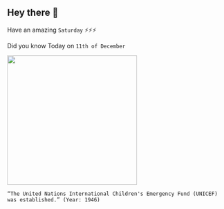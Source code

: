 ## Hey there 👋
Have an amazing `Saturday` ⚡⚡⚡

Did you know Today on `11th of December`
 
 [<img src="https://cdn.britannica.com/72/196072-050-BAB22AE2/Refugees-tent-school-UNICEF-Somalia-Hargeysa.jpg" width="300" />](https://en.wikipedia.org/wiki/UNICEF) 
 ```
“The United Nations International Children's Emergency Fund (UNICEF) was established.” (Year: 1946)
```
